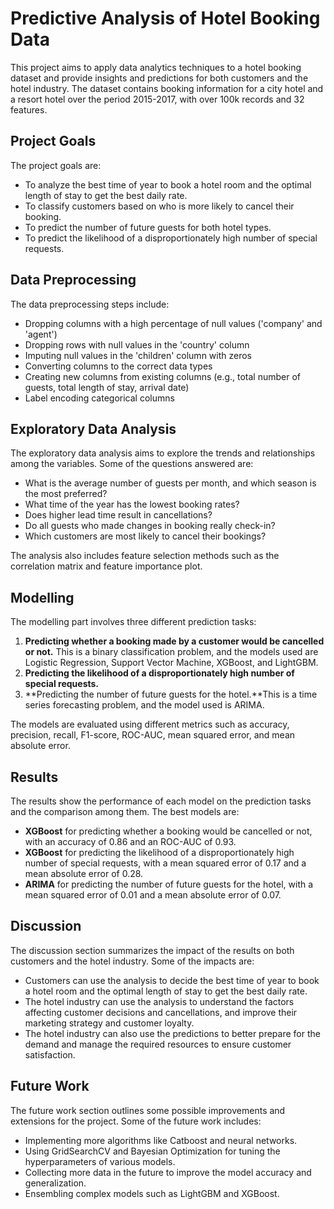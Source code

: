 # Predictive Analysis of Hotel Booking Data

This project aims to apply data analytics techniques to a hotel booking dataset and provide insights and predictions for both customers and the hotel industry. The dataset contains booking information for a city hotel and a resort hotel over the period 2015-2017, with over 100k records and 32 features.

## Project Goals

The project goals are:

- To analyze the best time of year to book a hotel room and the optimal length of stay to get the best daily rate.
- To classify customers based on who is more likely to cancel their booking.
- To predict the number of future guests for both hotel types.
- To predict the likelihood of a disproportionately high number of special requests.

## Data Preprocessing

The data preprocessing steps include:

- Dropping columns with a high percentage of null values ('company' and 'agent')
- Dropping rows with null values in the 'country' column
- Imputing null values in the 'children' column with zeros
- Converting columns to the correct data types
- Creating new columns from existing columns (e.g., total number of guests, total length of stay, arrival date)
- Label encoding categorical columns

## Exploratory Data Analysis

The exploratory data analysis aims to explore the trends and relationships among the variables. Some of the questions answered are:

- What is the average number of guests per month, and which season is the most preferred?
- What time of the year has the lowest booking rates?
- Does higher lead time result in cancellations?
- Do all guests who made changes in booking really check-in?
- Which customers are most likely to cancel their bookings?

The analysis also includes feature selection methods such as the correlation matrix and feature importance plot.

## Modelling

The modelling part involves three different prediction tasks:
1. **Predicting whether a booking made by a customer would be cancelled or not.** This is a binary classification problem, and the models used are Logistic Regression, Support Vector Machine, XGBoost, and LightGBM.
2. **Predicting the likelihood of a disproportionately high number of special requests.**
3. **Predicting the number of future guests for the hotel.**This is a time series forecasting problem, and the model used is ARIMA.

The models are evaluated using different metrics such as accuracy, precision, recall, F1-score, ROC-AUC, mean squared error, and mean absolute error.

## Results

The results show the performance of each model on the prediction tasks and the comparison among them. The best models are:

- **XGBoost** for predicting whether a booking would be cancelled or not, with an accuracy of 0.86 and an ROC-AUC of 0.93.
- **XGBoost** for predicting the likelihood of a disproportionately high number of special requests, with a mean squared error of 0.17 and a mean absolute error of 0.28.
- **ARIMA** for predicting the number of future guests for the hotel, with a mean squared error of 0.01 and a mean absolute error of 0.07.

## Discussion

The discussion section summarizes the impact of the results on both customers and the hotel industry. Some of the impacts are:

- Customers can use the analysis to decide the best time of year to book a hotel room and the optimal length of stay to get the best daily rate.
- The hotel industry can use the analysis to understand the factors affecting customer decisions and cancellations, and improve their marketing strategy and customer loyalty.
- The hotel industry can also use the predictions to better prepare for the demand and manage the required resources to ensure customer satisfaction.

## Future Work

The future work section outlines some possible improvements and extensions for the project. Some of the future work includes:

- Implementing more algorithms like Catboost and neural networks.
- Using GridSearchCV and Bayesian Optimization for tuning the hyperparameters of various models.
- Collecting more data in the future to improve the model accuracy and generalization.
- Ensembling complex models such as LightGBM and XGBoost.


